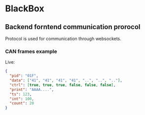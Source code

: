# BlackBox

## Backend forntend communication prorocol

Protocol is used for communication through websockets.

### CAN frames example

Live:

```json
{
  "pid": "01F",
  "data": ["41", "41", "41", "41", "..", "..", ".."],
  "ctrl": [true, true, true, false, false, false],
  "print": "AAAA....",
  "ts": 123,
  "int": 100,
  "count": 20
}
```
